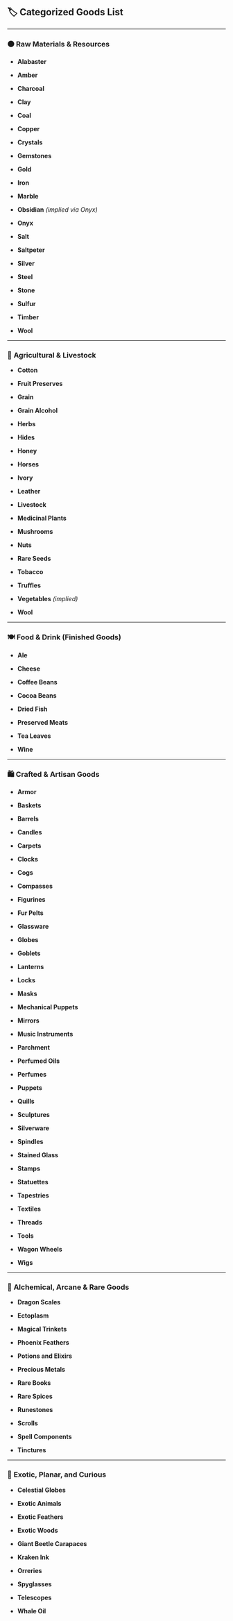 
## 🏷️ **Categorized Goods List**

---

### 🟤 **Raw Materials & Resources**

- **Alabaster**
    
- **Amber**
    
- **Charcoal**
    
- **Clay**
    
- **Coal**
    
- **Copper**
    
- **Crystals**
    
- **Gemstones**
    
- **Gold**
    
- **Iron**
    
- **Marble**
    
- **Obsidian** _(implied via Onyx)_
    
- **Onyx**
    
- **Salt**
    
- **Saltpeter**
    
- **Silver**
    
- **Steel**
    
- **Stone**
    
- **Sulfur**
    
- **Timber**
    
- **Wool**
    

---

### 🌾 **Agricultural & Livestock**

- **Cotton**
    
- **Fruit Preserves**
    
- **Grain**
    
- **Grain Alcohol**
    
- **Herbs**
    
- **Hides**
    
- **Honey**
    
- **Horses**
    
- **Ivory**
    
- **Leather**
    
- **Livestock**
    
- **Medicinal Plants**
    
- **Mushrooms**
    
- **Nuts**
    
- **Rare Seeds**
    
- **Tobacco**
    
- **Truffles**
    
- **Vegetables** _(implied)_
    
- **Wool**
    

---

### 🍽️ **Food & Drink (Finished Goods)**

- **Ale**
    
- **Cheese**
    
- **Coffee Beans**
    
- **Cocoa Beans**
    
- **Dried Fish**
    
- **Preserved Meats**
    
- **Tea Leaves**
    
- **Wine**
    

---

### 🛍️ **Crafted & Artisan Goods**

- **Armor**
    
- **Baskets**
    
- **Barrels**
    
- **Candles**
    
- **Carpets**
    
- **Clocks**
    
- **Cogs**
    
- **Compasses**
    
- **Figurines**
    
- **Fur Pelts**
    
- **Glassware**
    
- **Globes**
    
- **Goblets**
    
- **Lanterns**
    
- **Locks**
    
- **Masks**
    
- **Mechanical Puppets**
    
- **Mirrors**
    
- **Music Instruments**
    
- **Parchment**
    
- **Perfumed Oils**
    
- **Perfumes**
    
- **Puppets**
    
- **Quills**
    
- **Sculptures**
    
- **Silverware**
    
- **Spindles**
    
- **Stained Glass**
    
- **Stamps**
    
- **Statuettes**
    
- **Tapestries**
    
- **Textiles**
    
- **Threads**
    
- **Tools**
    
- **Wagon Wheels**
    
- **Wigs**
    

---

### 🧪 **Alchemical, Arcane & Rare Goods**

- **Dragon Scales**
    
- **Ectoplasm**
    
- **Magical Trinkets**
    
- **Phoenix Feathers**
    
- **Potions and Elixirs**
    
- **Precious Metals**
    
- **Rare Books**
    
- **Rare Spices**
    
- **Runestones**
    
- **Scrolls**
    
- **Spell Components**
    
- **Tinctures**
    

---

### 🧬 **Exotic, Planar, and Curious**

- **Celestial Globes**
    
- **Exotic Animals**
    
- **Exotic Feathers**
    
- **Exotic Woods**
    
- **Giant Beetle Carapaces**
    
- **Kraken Ink**
    
- **Orreries**
    
- **Spyglasses**
    
- **Telescopes**
    
- **Whale Oil**